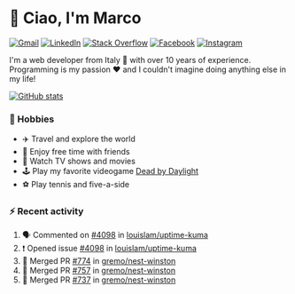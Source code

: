 # 👋 Ciao, I'm Marco

[![Gmail](https://img.shields.io/badge/Gmail-%23BB001B?style=flat-square&logo=gmail&logoColor=white)](mailto:gremo1982@gmail.com)
[![LinkedIn](https://img.shields.io/badge/LinkedIn-%230e76a8?style=flat-square&logo=linkedin)](https://www.linkedin.com/in/marco-polichetti)
[![Stack Overflow](https://img.shields.io/stackexchange/stackoverflow/r/220180?style=flat&logo=stackoverflow&label=Stack%20Overflow&color=%23F47F24)](https://stackoverflow.com/users/220180)
[![Facebook](https://img.shields.io/badge/-Facebook-%234267B2?style=flat-square&logo=facebook&logoColor=white)](https://www.facebook.com/marco.poliketti)
[![Instagram](https://img.shields.io/badge/-Instagram-%23C13584?style=flat-square&logo=instagram&logoColor=white)](https://www.instagram.com/marco.gremo)

I'm a web developer from Italy 🍕 with over 10 years of experience. Programming is my passion ❤️ and I couldn't imagine doing anything else in my life!

[![GitHub stats](https://github-readme-stats.vercel.app/api?username=gremo&show_icons=true&rank_icon=github&theme=transparent)](https://github.com/anuraghazra/github-readme-stats)

### 📅 Hobbies

- ✈️ Travel and explore the world
- 🍻 Enjoy free time with friends
- 🎥 Watch TV shows and movies
- 🕹️ Play my favorite videogame [Dead by Daylight](https://deadbydaylight.com)
- ⚽ Play tennis and five-a-side

### ⚡ Recent activity

<!--START_SECTION:activity-->
1. 🗣 Commented on [#4098](https://github.com/louislam/uptime-kuma/issues/4098#issuecomment-1825958377) in [louislam/uptime-kuma](https://github.com/louislam/uptime-kuma)
2. ❗ Opened issue [#4098](https://github.com/louislam/uptime-kuma/issues/4098) in [louislam/uptime-kuma](https://github.com/louislam/uptime-kuma)
3. 🎉 Merged PR [#774](https://github.com/gremo/nest-winston/pull/774) in [gremo/nest-winston](https://github.com/gremo/nest-winston)
4. 🎉 Merged PR [#757](https://github.com/gremo/nest-winston/pull/757) in [gremo/nest-winston](https://github.com/gremo/nest-winston)
5. 🎉 Merged PR [#737](https://github.com/gremo/nest-winston/pull/737) in [gremo/nest-winston](https://github.com/gremo/nest-winston)
<!--END_SECTION:activity-->
